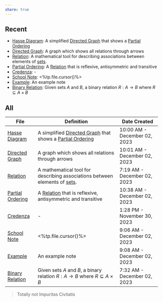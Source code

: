 ```yaml
---
share: true
---
```



## Recent
- [Hasse Diagram](./Hasse%20Diagram.md): A simplified [Directed Graph](Directed%20Graph.md) that shows a [Partial Ordering](Partial%20Ordering.md)
- [Directed Graph](./Directed%20Graph.md): A graph which shows all relations through arrows
- [Relation](./Relation.md): A mathematical tool for describing associations between elements of [sets](Set.md).
- [Partial Ordering](./Partial%20Ordering.md): A [Relation](Relation.md) that is reflexive, antisymmetric and transitive
- [Credenza](Credenza.md): \-
- [School Note](./School%20Note.md): <%tp.file.cursor()%>
- [Example](./Example.md): An example note
- [Binary Relation](./Binary%20Relation.md): Given sets $A$ and $B$, a binary relation $R:A\to B$ where $R \subseteq A \times B$


## All
| File                                                    | Definition                                                                          | Date Created                 |
| ------------------------------------------------------- | ----------------------------------------------------------------------------------- | ---------------------------- |
| [Hasse Diagram](./Hasse%20Diagram.md)       | A simplified [Directed Graph](Directed%20Graph.md) that shows a [Partial Ordering](Partial%20Ordering.md)                   | 10:00 AM - December 02, 2023 |
| [Directed Graph](./Directed%20Graph.md)     | A graph which shows all relations through arrows                                    | 10:01 AM - December 02, 2023 |
| [Relation](./Relation.md)                 | A mathematical tool for describing associations between elements of [sets](Set.md).  | 7:19 AM - December 02, 2023  |
| [Partial Ordering](./Partial%20Ordering.md) | A [Relation](Relation.md) that is reflexive, antisymmetric and transitive                      | 10:38 AM - December 02, 2023 |
| [Credenza](Credenza.md)                               | \-                                                                                  | 1:28 PM - November 30, 2023  |
| [School Note](./School%20Note.md)               | <%tp.file.cursor()%>                                                                | 9:06 AM - December 02, 2023  |
| [Example](./Example.md)                            | An example note                                                                     | 9:08 AM - December 02, 2023  |
| [Binary Relation](./Binary%20Relation.md)   | Given sets $A$ and $B$, a binary relation $R:A\to B$ where $R \subseteq A \times B$ | 7:32 AM - December 02, 2023  |


> Totally not Impuritas Civitatis